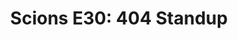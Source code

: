 ---
layout: post
title: "Scions E30: 404 Standup"
description: "A delayed special Friday edition to talk about basketb..."
permalink: https://www.fromtherumbleseat.com/2020/2/7/21123811/scions-e30-404-standup-georgia-tech-football-softball-national-signing-day-cfb-ncaaf-cfp-recruiting
---